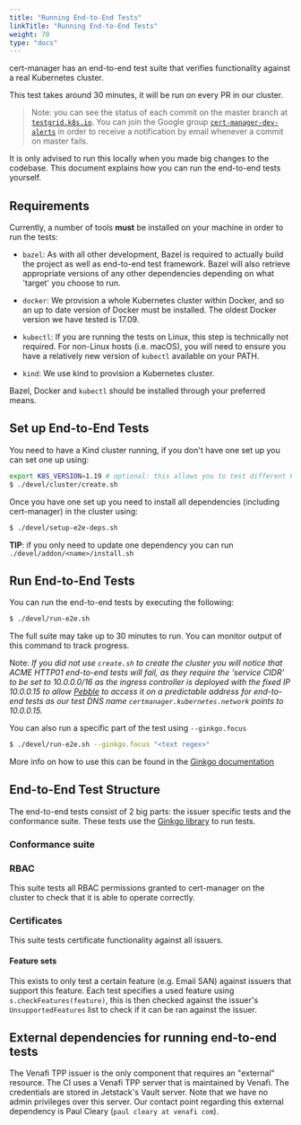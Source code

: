 ```yaml
---
title: "Running End-to-End Tests"
linkTitle: "Running End-to-End Tests"
weight: 70
type: "docs"
---
```


cert-manager has an end-to-end test suite that verifies functionality against a
real Kubernetes cluster.

This test takes around 30 minutes, it will be run on every PR in our cluster.

> Note: you can see the status of each commit on the master branch at
> [`testgrid.k8s.io`](https://testgrid.k8s.io/jetstack-cert-manager-master).
> You can join the Google group
> [`cert-manager-dev-alerts`](https://groups.google.com/g/cert-manager-dev-alerts)
> in order to receive a notification by email whenever a commit on master
> fails.

It is only advised to run this locally when you made big changes to the
codebase. This document explains how you can run the end-to-end tests yourself.

## Requirements

Currently, a number of tools **must** be installed on your machine in order to
run the tests:

- `bazel`: As with all other development, Bazel is required to actually build
  the project as well as end-to-end test framework. Bazel will also retrieve
  appropriate versions of any other dependencies depending on what 'target' you
  choose to run.

- `docker`: We provision a whole Kubernetes cluster within Docker, and so an up
  to date version of Docker must be installed. The oldest Docker version we have
  tested is 17.09.

- `kubectl`:  If you are running the tests on Linux, this step is technically
  not required. For non-Linux hosts (i.e. macOS), you will need to ensure you have
  a relatively new version of `kubectl` available on your PATH.

- `kind`: We use kind to provision a Kubernetes cluster.


Bazel, Docker and `kubectl` should be installed through your preferred means.

## Set up End-to-End Tests

You need to have a Kind cluster running, if you don't have one set up you can set one up using:
```bash
export K8S_VERSION=1.19 # optional: this allows you to test different Kubernetes versions
$ ./devel/cluster/create.sh
```

Once you have one set up you need to install all dependencies (including cert-manager) in the cluster using:

```bash
$ ./devel/setup-e2e-deps.sh
```

**TIP**: if you only need to update one dependency you can run `./devel/addon/<name>/install.sh` 

## Run End-to-End Tests

You can run the end-to-end tests by executing the following:

```bash
$ ./devel/run-e2e.sh
```

The full suite may take up to 30 minutes to run.
You can monitor output of this command to track progress.

Note: *If you did not use `create.sh` to create the cluster you will notice that ACME HTTP01 end-to-end tests will fail, as they require the 'service CIDR' to be set to 10.0.0.0/16 as the ingress controller is deployed with the fixed IP 10.0.0.15 to allow [Pebble](https://github.com/letsencrypt/pebble) to access it on a predictable address for end-to-end tests as our test DNS name `certmanager.kubernetes.network` points to 10.0.0.15.*

You can also run a specific part of the test using `--ginkgo.focus`
```bash
$ ./devel/run-e2e.sh --ginkgo.focus "<text regex>"
```
More info on how to use this can be found in the [Ginkgo documentation](https://onsi.github.io/ginkgo/#focused-specs)


## End-to-End Test Structure

The end-to-end tests consist of 2 big parts: the issuer specific tests and the conformance suite. These tests use the [Ginkgo library](https://onsi.github.io/ginkgo/#getting-ginkgo) to run tests.

### Conformance suite
### RBAC
This suite tests all RBAC permissions granted to cert-manager on the cluster to check that it is able to operate correctly.
### Certificates
This suite tests certificate functionality against all issuers.
#### Feature sets
This exists to only test a certain feature (e.g. Email SAN) against issuers that support this feature.
Each test specifies a used feature using `s.checkFeatures(feature)`, this is then checked against the issuer's `UnsupportedFeatures` list to check if it can be ran against the issuer.

## External dependencies for running end-to-end tests

The Venafi TPP issuer is the only component that requires an "external"
resource. The CI uses a Venafi TPP server that is maintained by Venafi. The
credentials are stored in Jetstack's Vault server. Note that we have no
admin privileges over this server. Our contact point regarding this
external dependency is Paul Cleary (`paul cleary at venafi com`).
